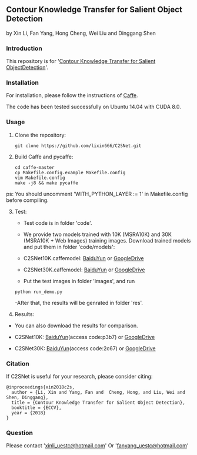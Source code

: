 ## Contour Knowledge Transfer for Salient Object Detection

by Xin Li, Fan Yang, Hong Cheng, Wei Liu and Dinggang Shen

### Introduction

This repository is for '[Contour Knowledge Transfer for Salient ObjectDetection](http://openaccess.thecvf.com/content_ECCV_2018/papers/Xin_Li_Contour_Knowledge_Transfer_ECCV_2018_paper.pdf)'.
### Installation

For installation, please follow the instructions of [Caffe](https://github.com/BVLC/caffe).

The code has been tested successfully on Ubuntu 14.04 with CUDA 8.0.

### Usage

1. Clone the repository:

   ```shell
   git clone https://github.com/lixin666/C2SNet.git
   ```

2. Build Caffe and pycaffe:

   ```shell
   cd caffe-master
   cp Makefile.config.example Makefile.config
   vim Makefile.config
   make -j8 && make pycaffe
   ```
ps: You should uncomment 'WITH_PYTHON_LAYER := 1' in Makefile.config before compiling.


3. Test:

   - Test code is in folder 'code'.
   
    - We provide two models trained with 10K (MSRA10K) and 30K (MSRA10K + Web Images) training images. Download trained models and put them in folder 'code/models':
    
     - C2SNet10K.caffemodel: [BaiduYun](https://pan.baidu.com/s/172H9xR3bSwfl9mxOsVwq5Q) or [GoogleDrive](https://drive.google.com/open?id=17j6pw_ML1SUN52LA50lpzWifPjKAnidJ)
     
     - C2SNet30K.caffemodel: [BaiduYun](https://pan.baidu.com/s/1Lo1YgOQlQqNzD5zuVb6NDA) or [GoogleDrive](https://drive.google.com/open?id=1zflZLDciS5_Ttljenia_nkkBOZBM7VBs)
   - Put the test images in folder 'images', and run
   
   ```shell
   python run_demo.py
   ```
   -After that, the results will be genrated in folder 'res'.
   
4. Results:
  - You can also download the results for comparison.
  
   - C2SNet10K: [BaiduYun](https://pan.baidu.com/s/1lAa2LEBtxJAUUFfXZqgzmw)(access code:p3b7) or [GoogleDrive](https://drive.google.com/open?id=1b4Sp62JSAKLzDuMGE8Zbya7ROBtCzP9n)
   
   - C2SNet30K: [BaiduYun](https://pan.baidu.com/s/1787k20ZEgB3qoJhGRNk1tw)(access code:2c67) or [GoogleDrive](https://drive.google.com/open?id=1azbaNraKV4k3WTQRMr2kX-pUkh9cGOhn)
   
   
### Citation
If C2SNet is useful for your research, please consider citing:

    @inproceedings{xin2018c2s,
      author = {Li, Xin and Yang, Fan and  Cheng, Hong, and Liu, Wei and Shen, Dinggang},
      title = {Contour Knowledge Transfer for Salient Object Detection},
      booktitle = {ECCV},
      year = {2018}
    }

### Question
Please contact 'xinli_uestc@hotmail.com' Or 'fanyang_uestc@hotmail.com' 
